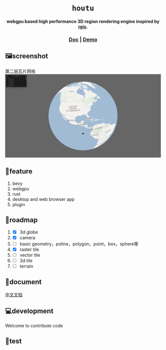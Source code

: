 <div align="center">

  <h1><code>houtu</code></h1>

  <strong>webgpu based high performance 3D region rendering engine inspired by <a href="https://github.com/frewsxcv/rgis">rgis</a>.</strong>

  <h3>
    <a href="#">Doc</a>
    <span> | </span>
    <a href="#">Demo</a>
  </h3>
</div>

## 🖼️screenshot

第二层瓦片网格
![瓦片网格](./www/assets/jietu5.png)
## 🚀feature
1. bevy
2. webgpu
3. rust
4. desktop and web browser app
5. plugin

## 🐪roadmap
1. - [x] 3d globe
2. - [x] camera
3. - [ ] basic geometry，poline，polygon，point，box，sphere等
4. - [x] raster tile
5. - [ ] vector tile
6. - [ ] 3d tile
7. - [ ] terrain
## 📖document
[中文文档](./README_zh.md)

## 💻development
Welcome to contribute code

## 🐒test
